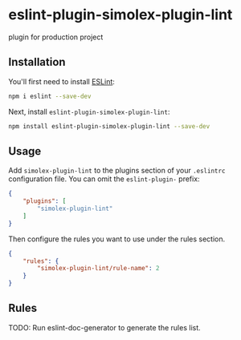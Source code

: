 # eslint-plugin-simolex-plugin-lint

plugin for production project

## Installation

You'll first need to install [ESLint](https://eslint.org/):

```sh
npm i eslint --save-dev
```

Next, install `eslint-plugin-simolex-plugin-lint`:

```sh
npm install eslint-plugin-simolex-plugin-lint --save-dev
```

## Usage

Add `simolex-plugin-lint` to the plugins section of your `.eslintrc` configuration file. You can omit the `eslint-plugin-` prefix:

```json
{
    "plugins": [
        "simolex-plugin-lint"
    ]
}
```


Then configure the rules you want to use under the rules section.

```json
{
    "rules": {
        "simolex-plugin-lint/rule-name": 2
    }
}
```

## Rules

<!-- begin auto-generated rules list -->
TODO: Run eslint-doc-generator to generate the rules list.
<!-- end auto-generated rules list -->


